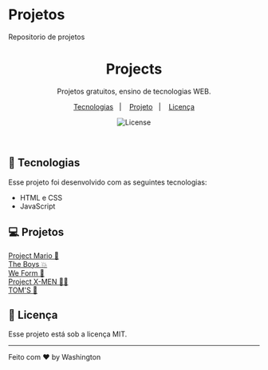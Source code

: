 # Projetos
 Repositorio de projetos

<h1 align="center"> Projects </h1>

<p align="center">
Projetos gratuitos, ensino de tecnologias WEB.
</p>

<p align="center">
  <a href="#-tecnologias">Tecnologias</a>&nbsp;&nbsp;&nbsp;|&nbsp;&nbsp;&nbsp;
  <a href="#-projeto">Projeto</a>&nbsp;&nbsp;&nbsp;|&nbsp;&nbsp;&nbsp;
  <a href="#memo-licença">Licença</a>
</p>

<p align="center">
  <img alt="License" src="https://img.shields.io/static/v1?label=license&message=MIT&color=49AA26&labelColor=000000">

</p>

<br>


## 🚀 Tecnologias

Esse projeto foi desenvolvido com as seguintes tecnologias:

- HTML e CSS
- JavaScript

## 💻 Projetos

<a href="https://soulwash.github.io/Projetos/ProjetoMario/" target="_blank">Project Mario 🧰</a><br>
<a href="https://soulwash.github.io/Projetos/TheBoys/" target="_blank">The Boys 💥</a><br>
<a href="https://soulwash.github.io/Projetos/WeForm/" target="_blank">We Form 🐶</a><br>
<a href="https://soulwash.github.io/Projetos/projectX-MEN/" target="_blank">Project X-MEN 🦸‍♂️</a><br>
<a href="https://soulwash.github.io/Projetos/Toms/" target="_blank">TOM'S 🎷</a><br>


## :memo: Licença

Esse projeto está sob a licença MIT.

---

Feito com ♥ by Washington